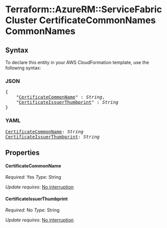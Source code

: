 # Terraform::AzureRM::ServiceFabricCluster CertificateCommonNames CommonNames

## Syntax

To declare this entity in your AWS CloudFormation template, use the following syntax:

### JSON

<pre>
{
    "<a href="#certificatecommonname" title="CertificateCommonName">CertificateCommonName</a>" : <i>String</i>,
    "<a href="#certificateissuerthumbprint" title="CertificateIssuerThumbprint">CertificateIssuerThumbprint</a>" : <i>String</i>
}
</pre>

### YAML

<pre>
<a href="#certificatecommonname" title="CertificateCommonName">CertificateCommonName</a>: <i>String</i>
<a href="#certificateissuerthumbprint" title="CertificateIssuerThumbprint">CertificateIssuerThumbprint</a>: <i>String</i>
</pre>

## Properties

#### CertificateCommonName

_Required_: Yes
_Type_: String

_Update requires_: [No interruption](https://docs.aws.amazon.com/AWSCloudFormation/latest/UserGuide/using-cfn-updating-stacks-update-behaviors.html#update-no-interrupt)

#### CertificateIssuerThumbprint

_Required_: No
_Type_: String

_Update requires_: [No interruption](https://docs.aws.amazon.com/AWSCloudFormation/latest/UserGuide/using-cfn-updating-stacks-update-behaviors.html#update-no-interrupt)

